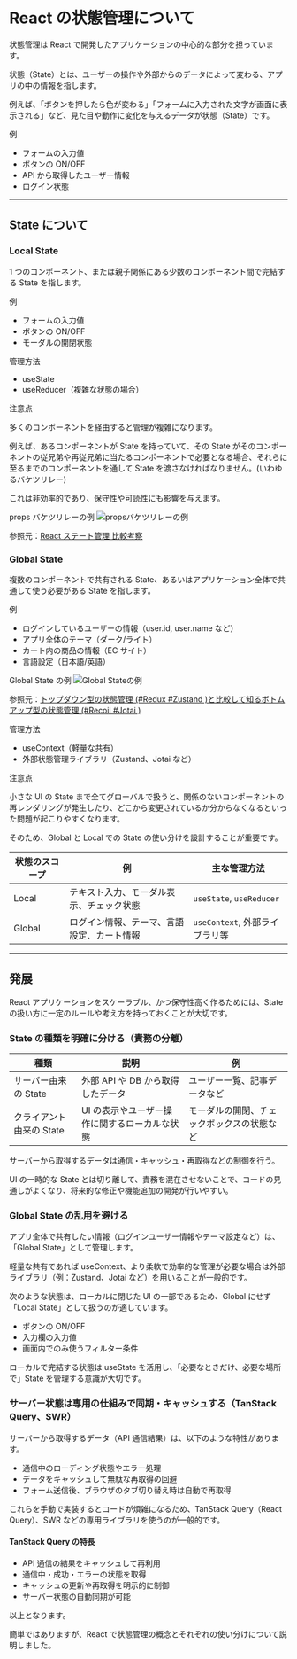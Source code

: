 # React の状態管理について

状態管理は React で開発したアプリケーションの中心的な部分を担っています。

状態（State）とは、ユーザーの操作や外部からのデータによって変わる、アプリの中の情報を指します。

例えば、「ボタンを押したら色が変わる」「フォームに入力された文字が画面に表示される」など、見た目や動作に変化を与えるデータが状態（State）です。

例

- フォームの入力値
- ボタンの ON/OFF
- API から取得したユーザー情報
- ログイン状態

---

## State について

### Local State

1 つのコンポーネント、または親子関係にある少数のコンポーネント間で完結する State を指します。

例

- フォームの入力値
- ボタンの ON/OFF
- モーダルの開閉状態

管理方法

- useState
- useReducer（複雑な状態の場合）

注意点

多くのコンポーネントを経由すると管理が複雑になります。

例えば、あるコンポーネントが State を持っていて、その State がそのコンポーネントの従兄弟や再従兄弟に当たるコンポーネントで必要となる場合、それらに至るまでのコンポーネントを通して State を渡さなければなりません。(いわゆるバケツリレー)

これは非効率的であり、保守性や可読性にも影響を与えます。

props バケツリレーの例
![propsバケツリレーの例](https://blog.uhy.ooo/static/823156092a07e828c91f4287a0deaaed/922e6/useState.png)

参照元：[React ステート管理 比較考察](https://blog.uhy.ooo/entry/2021-07-24/react-state-management/)

### Global State

複数のコンポーネントで共有される State、あるいはアプリケーション全体で共通して使う必要がある State を指します。

例

- ログインしているユーザーの情報（user.id, user.name など）
- アプリ全体のテーマ（ダーク/ライト）
- カート内の商品の情報（EC サイト）
- 言語設定（日本語/英語）

Global State の例
![Global Stateの例](https://storage.googleapis.com/zenn-user-upload/7cc2ba94bae7-20220216.png)

参照元：[トップダウン型の状態管理 (#Redux #Zustand )と比較して知るボトムアップ型の状態管理 (#Recoil #Jotai )](https://zenn.dev/jotaifriends/articles/d714f9c16c1d3a)

管理方法

- useContext（軽量な共有）
- 外部状態管理ライブラリ（Zustand、Jotai など）

注意点

小さな UI の State まで全てグローバルで扱うと、関係のないコンポーネントの再レンダリングが発生したり、どこから変更されているか分からなくなるといった問題が起こりやすくなります。

そのため、Global と Local での State の使い分けを設計することが重要です。

| 状態のスコープ | 例                                         | 主な管理方法                   |
| -------------- | ------------------------------------------ | ------------------------------ |
| Local          | テキスト入力、モーダル表示、チェック状態   | `useState`, `useReducer`       |
| Global         | ログイン情報、テーマ、言語設定、カート情報 | `useContext`, 外部ライブラリ等 |

---

## 発展

React アプリケーションをスケーラブル、かつ保守性高く作るためには、State の扱い方に一定のルールや考え方を持っておくことが大切です。

### State の種類を明確に分ける（責務の分離）

| 種類                     | 説明                                          | 例                                         |
| ------------------------ | --------------------------------------------- | ------------------------------------------ |
| サーバー由来の State     | 外部 API や DB から取得したデータ             | ユーザー一覧、記事データなど               |
| クライアント由来の State | UI の表示やユーザー操作に関するローカルな状態 | モーダルの開閉、チェックボックスの状態など |

サーバーから取得するデータは通信・キャッシュ・再取得などの制御を行う。

UI の一時的な State とは切り離して、責務を混在させないことで、コードの見通しがよくなり、将来的な修正や機能追加の開発が行いやすい。

### Global State の乱用を避ける

アプリ全体で共有したい情報（ログインユーザー情報やテーマ設定など）は、「Global State」として管理します。

軽量な共有であれば useContext、より柔軟で効率的な管理が必要な場合は外部ライブラリ（例：Zustand、Jotai など）を用いることが一般的です。

次のような状態は、ローカルに閉じた UI の一部であるため、Global にせず「Local State」として扱うのが適しています。

- ボタンの ON/OFF
- 入力欄の入力値
- 画面内でのみ使うフィルター条件

ローカルで完結する状態は useState を活用し、「必要なときだけ、必要な場所で」State を管理する意識が大切です。

### サーバー状態は専用の仕組みで同期・キャッシュする（TanStack Query、SWR）

サーバーから取得するデータ（API 通信結果）は、以下のような特性があります。

- 通信中のローディング状態やエラー処理
- データをキャッシュして無駄な再取得の回避
- フォーム送信後、ブラウザのタブ切り替え時は自動で再取得

これらを手動で実装するとコードが煩雑になるため、TanStack Query（React Query）、SWR などの専用ライブラリを使うのが一般的です。

#### TanStack Query の特長

- API 通信の結果をキャッシュして再利用
- 通信中・成功・エラーの状態を取得
- キャッシュの更新や再取得を明示的に制御
- サーバー状態の自動同期が可能

以上となります。

簡単ではありますが、React で状態管理の概念とそれぞれの使い分けについて説明しました。
